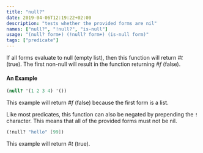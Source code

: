 ```yaml
---
title: "null?"
date: 2019-04-06T12:19:22+02:00
description: "tests whether the provided forms are nil"
names: ["null?", "!null?", "is-null"]
usage: "(null? form+) (!null? form+) (is-null form)"
tags: ["predicate"]
---
```


If all forms evaluate to null (empty list), then this function will return _#t_ (true). The first non-null will result in the function returning _#f_ (false).

#### An Example

```scheme
(null? '(1 2 3 4) '())
```

This example will return _#f_ (false) because the first form is a list.

Like most predicates, this function can also be negated by prepending the `!` character. This means that all of the provided forms must not be nil.

```scheme
(!null? "hello" [99])
```

This example will return _#t_ (true).
